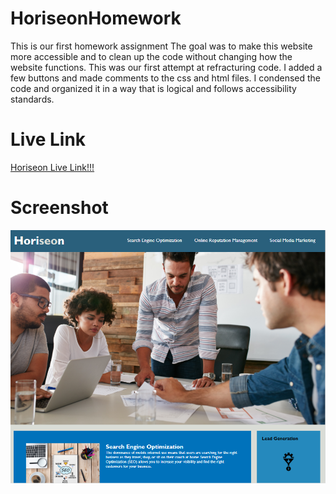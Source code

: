 # HoriseonHomework
This is our first homework assignment
The goal was to make this website more accessible and to clean up the code without changing how the website functions. 
This was our first attempt at refracturing code. I added a few buttons and made comments to the css and html files.
I condensed the code and organized it in a way that is logical and follows accessibility standards.  

# Live Link

[Horiseon Live Link!!!](https://goantoniouw.github.io/HoriseonHomework/)

# Screenshot

 ![Screenshot of the login page](assets/images/screenshot.png)



 
